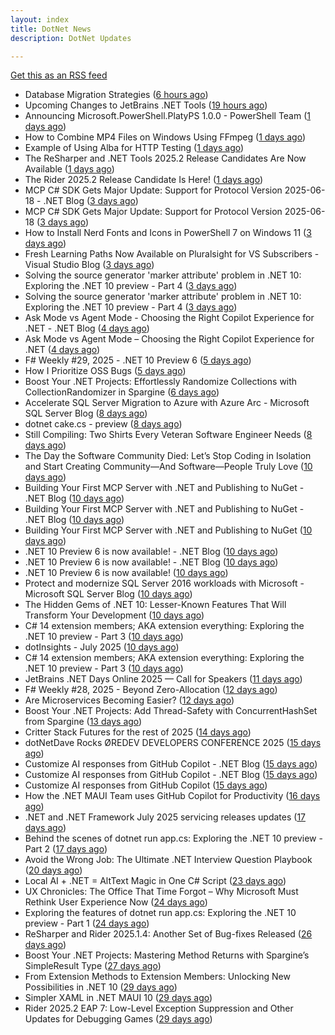 ```yaml
---
layout: index
title: DotNet News
description: DotNet Updates

---
```


[Get this as an RSS feed](/dotnet.rss)

<!-- news_marker starts -->
- Database Migration Strategies ([6 hours ago](https://dotnetkicks.com/r/725997?url=https://codeopinion.com/database-migration-strategies/))
- Upcoming Changes to JetBrains .NET Tools ([19 hours ago](https://blog.jetbrains.com/dotnet/2025/07/25/upcoming-changes-to-dotnet-tools/))
- Announcing Microsoft.PowerShell.PlatyPS 1.0.0 - PowerShell Team ([1 days ago](https://dotnetkicks.com/r/725935?url=https://devblogs.microsoft.com/powershell/announcing-platyps-100/))
- How to Combine MP4 Files on Windows Using FFmpeg ([1 days ago](https://dotnetkicks.com/r/725920?url=https://ardalis.com/combine-mp4-files-ffmpeg-windows/))
- Example of Using Alba for HTTP Testing ([1 days ago](https://dotnetkicks.com/r/725896?url=https://jeremydmiller.com/2025/07/24/example-of-using-alba-for-http-testing/))
- The ReSharper and .NET Tools 2025.2 Release Candidates Are Now Available ([1 days ago](https://blog.jetbrains.com/dotnet/2025/07/24/resharper-dot-net-tools-2025-2-release-candidate/))
- The Rider 2025.2 Release Candidate Is Here! ([1 days ago](https://blog.jetbrains.com/dotnet/2025/07/24/the-rider-2025-2-release-candidate/))
- MCP C# SDK Gets Major Update: Support for Protocol Version 2025-06-18 - .NET Blog ([3 days ago](https://dotnetkicks.com/r/725723?url=https://devblogs.microsoft.com/dotnet/mcp-csharp-sdk-2025-06-18-update/))
- MCP C# SDK Gets Major Update: Support for Protocol Version 2025-06-18 ([3 days ago](https://devblogs.microsoft.com/dotnet/mcp-csharp-sdk-2025-06-18-update/))
- How to Install Nerd Fonts and Icons in PowerShell 7 on Windows 11 ([3 days ago](https://dotnetkicks.com/r/725714?url=https://ardalis.com/install-nerd-fonts-terminal-icons-pwsh-7-win-11/))
- Fresh Learning Paths Now Available on Pluralsight for VS Subscribers - Visual Studio Blog ([3 days ago](https://dotnetkicks.com/r/725686?url=https://devblogs.microsoft.com/visualstudio/vss-pluralsight-2025-2/))
- Solving the source generator 'marker attribute' problem in .NET 10: Exploring the .NET 10 preview - Part 4 ([3 days ago](https://dotnetkicks.com/r/725644?url=https://andrewlock.net/exploring-dotnet-10-preview-features-4-solving-the-source-generator-marker-attribute-problem-in-dotnet-10/))
- Solving the source generator 'marker attribute' problem in .NET 10: Exploring the .NET 10 preview - Part 4 ([3 days ago](https://andrewlock.net/exploring-dotnet-10-preview-features-4-solving-the-source-generator-marker-attribute-problem-in-dotnet-10/))
- Ask Mode vs Agent Mode - Choosing the Right Copilot Experience for .NET - .NET Blog ([4 days ago](https://dotnetkicks.com/r/725623?url=https://devblogs.microsoft.com/dotnet/ask-mode-vs-agent-mode/))
- Ask Mode vs Agent Mode – Choosing the Right Copilot Experience for .NET ([4 days ago](https://devblogs.microsoft.com/dotnet/ask-mode-vs-agent-mode/))
- F# Weekly #29, 2025 - .NET 10 Preview 6 ([5 days ago](https://dotnetkicks.com/r/725471?url=https://sergeytihon.com/2025/07/19/f-weekly-29-2025-net-10-preview-6/))
- How I Prioritize OSS Bugs ([5 days ago](https://dotnetkicks.com/r/725466?url=https://jeremydmiller.com/2025/07/20/how-i-prioritize-oss-bugs/))
- Boost Your .NET Projects: Effortlessly Randomize Collections with CollectionRandomizer in Spargine ([6 days ago](https://dotnettips.wordpress.com/2025/07/20/boost-your-net-projects-effortlessly-randomize-collections-with-collectionrandomizer-in-spargine/))
- Accelerate SQL Server Migration to Azure with Azure Arc - Microsoft SQL Server Blog ([8 days ago](https://dotnetkicks.com/r/725360?url=https://www.microsoft.com/en-us/sql-server/blog/2025/07/17/accelerate-sql-server-migration-to-azure-with-azure-arc/))
- dotnet cake.cs - preview ([8 days ago](https://dotnetkicks.com/r/725331?url=https://cakebuild.net/blog/2025/07/dotnet-cake-cs))
- Still Compiling: Two Shirts Every Veteran Software Engineer Needs ([8 days ago](https://dotnettips.wordpress.com/2025/07/17/still-compiling-two-shirts-every-veteran-software-engineer-needs/))
- The Day the Software Community Died: Let’s Stop Coding in Isolation and Start Creating Community—And Software—People Truly Love ([10 days ago](https://dotnettips.wordpress.com/2025/07/16/the-day-the-software-community-died-lets-stop-coding-in-isolation-and-start-creating-community-and-software-people-truly-love/))
- Building Your First MCP Server with .NET and Publishing to NuGet - .NET Blog ([10 days ago](https://dotnetkicks.com/r/725107?url=https://devblogs.microsoft.com/dotnet/mcp-server-dotnet-nuget-quickstart/))
- Building Your First MCP Server with .NET and Publishing to NuGet - .NET Blog ([10 days ago](https://dotnetkicks.com/r/725090?url=https://devblogs.microsoft.com/dotnet/mcp-server-dotnet-nuget-quickstart/))
- Building Your First MCP Server with .NET and Publishing to NuGet ([10 days ago](https://devblogs.microsoft.com/dotnet/mcp-server-dotnet-nuget-quickstart/))
- .NET 10 Preview 6 is now available! - .NET Blog ([10 days ago](https://dotnetkicks.com/r/725082?url=https://devblogs.microsoft.com/dotnet/dotnet-10-preview-6/))
- .NET 10 Preview 6 is now available! - .NET Blog ([10 days ago](https://dotnetkicks.com/r/725074?url=https://devblogs.microsoft.com/dotnet/dotnet-10-preview-6/))
- .NET 10 Preview 6 is now available! ([10 days ago](https://devblogs.microsoft.com/dotnet/dotnet-10-preview-6/))
- Protect and modernize SQL Server 2016 workloads with Microsoft - Microsoft SQL Server Blog ([10 days ago](https://dotnetkicks.com/r/725065?url=https://www.microsoft.com/en-us/sql-server/blog/2025/07/15/protect-and-modernize-sql-server-2016-workloads-with-microsoft/))
- The Hidden Gems of .NET 10: Lesser-Known Features That Will Transform Your Development ([10 days ago](https://dotnetkicks.com/r/724992?url=https://www.mobilize.net/blog/the-hidden-gems-of-.net-10-lesser-known-features-that-will-transform-your-development?utm_source=DNK-724992&utm_medium=DNK-724992&utm_content=DNK-724992&utm_campaign=DNK-724992))
- C# 14 extension members; AKA extension everything: Exploring the .NET 10 preview - Part 3 ([10 days ago](https://dotnetkicks.com/r/725042?url=https://andrewlock.net/exploring-dotnet-10-preview-features-3-csharp-14-extensions-members/))
- dotInsights  -  July 2025 ([10 days ago](https://blog.jetbrains.com/dotnet/2025/07/15/dotinsights-july-2025/))
- C# 14 extension members; AKA extension everything: Exploring the .NET 10 preview - Part 3 ([10 days ago](https://andrewlock.net/exploring-dotnet-10-preview-features-3-csharp-14-extensions-members/))
- JetBrains .NET Days Online 2025 — Call for Speakers ([11 days ago](https://blog.jetbrains.com/dotnet/2025/07/14/jetbrains-net-days-online-2025-call-for-speakers/))
- F# Weekly #28, 2025 - Beyond Zero-Allocation ([12 days ago](https://dotnetkicks.com/r/724901?url=https://sergeytihon.com/2025/07/12/f-weekly-28-2025-beyond-zero-allocation/))
- Are Microservices Becoming Easier? ([12 days ago](https://dotnetkicks.com/r/724873?url=https://markheath.net/post/2025/7/10/microservices-architectural-strategies-techniques))
- Boost Your .NET Projects: Add Thread-Safety with ConcurrentHashSet from Spargine ([13 days ago](https://dotnettips.wordpress.com/2025/07/13/boost-your-net-projects-add-thread-safety-with-concurrenthashset-from-spargine/))
- Critter Stack Futures for the rest of 2025 ([14 days ago](https://dotnetkicks.com/r/724820?url=https://jeremydmiller.com/2025/07/11/critter-stack-futures-for-the-rest-of-2025/))
- dotNetDave Rocks ØREDEV DEVELOPERS CONFERENCE 2025 ([15 days ago](https://dotnettips.wordpress.com/2025/07/11/dotnetdave-rocks-oredev-developers-conference-2025/))
- Customize AI responses from GitHub Copilot - .NET Blog ([15 days ago](https://dotnetkicks.com/r/724693?url=https://devblogs.microsoft.com/dotnet/customize-ai-responses-from-github-copilot/))
- Customize AI responses from GitHub Copilot - .NET Blog ([15 days ago](https://dotnetkicks.com/r/724676?url=https://devblogs.microsoft.com/dotnet/customize-ai-responses-from-github-copilot/))
- Customize AI responses from GitHub Copilot ([15 days ago](https://devblogs.microsoft.com/dotnet/customize-ai-responses-from-github-copilot/))
- How the .NET MAUI Team uses GitHub Copilot for Productivity ([16 days ago](https://devblogs.microsoft.com/dotnet/maui-team-copilot-tips/))
- .NET and .NET Framework July 2025 servicing releases updates ([17 days ago](https://devblogs.microsoft.com/dotnet/dotnet-and-dotnet-framework-july-2025-servicing-updates/))
- Behind the scenes of dotnet run app.cs: Exploring the .NET 10 preview - Part 2 ([17 days ago](https://andrewlock.net/exploring-dotnet-10-preview-features-2-behind-the-scenes-of-dotnet-run-app.cs/))
- Avoid the Wrong Job: The Ultimate .NET Interview Question Playbook ([20 days ago](https://dotnettips.wordpress.com/2025/07/06/avoid-the-wrong-job-the-ultimate-net-interview-question-playbook/))
- Local AI + .NET = AltText Magic in One C# Script ([23 days ago](https://devblogs.microsoft.com/dotnet/alttext-generator-csharp-local-models/))
- UX Chronicles: The Office That Time Forgot – Why Microsoft Must Rethink User Experience Now ([24 days ago](https://dotnettips.wordpress.com/2025/07/02/ux-chronicles-the-office-that-time-forgot-why-microsoft-must-rethink-user-experience-now/))
- Exploring the features of dotnet run app.cs: Exploring the .NET 10 preview - Part 1 ([24 days ago](https://andrewlock.net/exploring-dotnet-10-preview-features-1-exploring-the-dotnet-run-app.cs/))
- ReSharper and Rider 2025.1.4: Another Set of Bug-fixes Released ([26 days ago](https://blog.jetbrains.com/dotnet/2025/06/30/resharper-and-rider-2025-1-4/))
- Boost Your .NET Projects: Mastering Method Returns with Spargine’s SimpleResult Type ([27 days ago](https://dotnettips.wordpress.com/2025/06/29/boost-your-net-projects-mastering-method-returns-with-spargines-simpleresult-type/))
- From Extension Methods to Extension Members: Unlocking New Possibilities in .NET 10 ([29 days ago](https://dotnettips.wordpress.com/2025/06/27/from-extension-methods-to-extension-members-unlocking-new-possibilities-in-net-10/))
- Simpler XAML in .NET MAUI 10 ([29 days ago](https://devblogs.microsoft.com/dotnet/simpler-xaml-in-dotnet-maui-10/))
- Rider 2025.2 EAP 7: Low-Level Exception Suppression and Other Updates for Debugging Games ([29 days ago](https://blog.jetbrains.com/dotnet/2025/06/26/rider-2025-2-eap-7-low-level-exception-suppression/))

<!-- news_marker ends -->